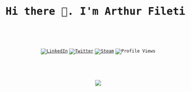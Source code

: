<br />
<div align="center">
  <pre>
  <h1>Hi there 👋. I'm Arthur Fileti Fiorette!</h1>
  </pre>
  <br />
  <code
    ><a href="https://www.linkedin.com/in/arthurfiorette/"
      ><img
        src="https://img.shields.io/badge/LinkedIn-0A66C2?logo=linkedin&logoColor=white"
        alt="LinkedIn" /></a
  ></code>
  <code
    ><a href="https://twitter.com/ArthurFiorette/"
      ><img
        src="https://img.shields.io/badge/Twitter-1DA1F2?logo=twitter&logoColor=white"
        alt="Twitter" /></a
  ></code>
  <code
    ><a href="https://steamcommunity.com/profiles/76561198850668121"
      ><img
        src="https://img.shields.io/badge/Steam-000000?logo=steam&logoColor=white"
        alt="Steam" /></a
  ></code>
  <code
    ><img src="https://komarev.com/ghpvc/?username=arthurfiorette&label=Views" alt="Profile Views"
  /></code>
</div>

#

<br />

<p align="center">
  <img
    src="https://gist.githubusercontent.com/ArthurFiorette/5d4fc4a95d67eb80a9dbea0dd6e85745/raw/github-metrics.svg"
  />
</p>
